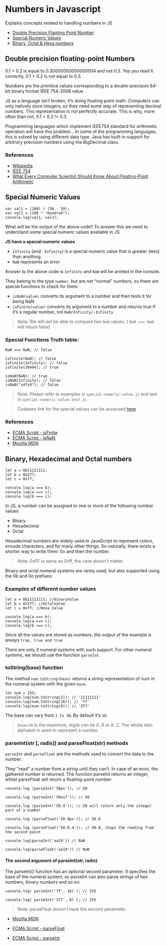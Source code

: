 # Numbers in Javascript
Explains concepts related to handling numbers in JS

* [Double Precision Flaoting Point Number](#Double-precision-floating-point-Numbers)
* [Special Numeric Values](#Special-Numeric-Values)
* [Binary, Octal & Hexa numbers](#Binary,-Hexadecimal-and-Octal-numbers) 

##  Double precision floating-point Numbers

0.1 + 0.2 is equal to 0.30000000000000004 and not 0.3. Yes you read it correctly, 0.1 + 0.2 is not equal to 0.3.

Numbers are the primitive values corresponding to a double-precision 64-bit binary format IEEE 754-2008 value

JS as a language isn’t broken, it’s doing floating point math. Computers can only natively store integers, so they need some way of representing decimal numbers. This representation is not perfectly accurate. This is why, more often than not, 0.1 + 0.2 != 0.3.

Programming languages which implement IEEE754 standard for arithmetic operation will have this problem... In some of the programming languages, this is solved by using different data type. Java has built-in support for arbitrary precision numbers using the BigDecimal class. 

### References
* [Wikipedia](http://en.wikipedia.org/wiki/Floating_point)
* [IEEE 754](https://standards.ieee.org/standard/754-2008.html)
* [What Every Computer Scientist Should Know About Floating-Point Arithmetic](http://docs.oracle.com/cd/E19957-01/806-3568/ncg_goldberg.html)


## Special Numeric Values
```JS
var val1 = (100) / (50 - 50);
var val2 = (100 * "Hundred");
console.log(val1, val2);
```
What will be the output of the above code? To answer this we need to understand some special numeric values available in JS.

**JS have a special numeric values**

* `Infinity` (and `-Infinity`) is a special numeric value that is greater (less) than anything.
* `NaN` represents an error.

Answer to the above code is `Infinity` and `NaN` will be printed in the console.

They belong to the type `number`, but are not “normal” numbers, so there are special functions to check for them:

* `isNaN(value)` converts its argument to a number and then tests it for being NaN
* `isFinite(value)` converts its argument to a number and returns true if it’s a regular number, not `NaN/Infinity/-Infinity`

> Note: We will not be able to compare two `NaN` values. ( `NaN === NaN` will return false)

### Special Functions Truth table:
```JS
NaN === NaN; // false

isFinite(NaN); // false
isFinite(Infinity); // false
isFinite(39494); // true

isNaN(NaN); // true
isNaN(Infinity); // false
isNaN("sdfsd"); // false
  ```

> Note: Please refer to examples in `special-numeric-value.js` and test in `special-numeric-value.test.js`

> Codepen link for the special values can be accessed [here](https://codepen.io/markandan/pen/xxwmyaO)

### References
* [ECMA Script - isFinite](http://www.ecma-international.org/ecma-262/6.0/#sec-isfinite-number)
* [ECMA Script - isNaN](http://www.ecma-international.org/ecma-262/6.0/#sec-isnan-number)
* [Mozilla MDN](https://developer.mozilla.org/en-US/docs/Web/JavaScript/Reference/Global_Objects/Number)


## Binary, Hexadecimal and Octal numbers

```JS
let a = 0b11111111;
let b = 0o377;
let c = 0xff;

console.log(a === b);
console.log(a === c);
console.log(b === c);
```

In JS, a number can be assigned to one or more of the following number values

* Binary
* Hexadecimal
* Octal 

Hexadecimal numbers are widely used in JavaScript to represent colors, encode characters, and for many other things. So naturally, there exists a shorter way to write them: 0x and then the number. 

> Note: 0xFF is same as 0xff, the case doesn't matter.

Binary and octal numeral systems are rarely used, but also supported using the 0b and 0o prefixes:

### Examples of different number values

```JS
let a = 0b11111111; //binaryValue
let b = 0o377; //OctalValue
let c = 0xff; //Hexa Value

console.log(a === b);
console.log(a === c);
console.log(b === c);

```

Since all the values are stored as numbers, the output of the example is always `true, true and true`

There are only 3 numeral systems with such support. For other numeral systems, we should use the function `parseInt`.

### toString(base) function

The method `num.toString(base)` returns a string representation of num in the numeral system with the given `base`.

```JS
let num = 255;
console.log(num.toString(2)); // '11111111'
console.log(num.toString(16)); // 'ff'
console.log(num.toString(8)); // '377'
```

The base can vary from `2 to 36`. By default it’s `10`.

> `base=36` is the maximum, digits can be 0..9 or A..Z. The whole latin alphabet is used to represent a number.

### parseInt(str [, radix]) and parseFloat(str) methods

`parseInt` and `parseFloat` are the methods used to convert the data to the number.


They "read" a number from a string until they can’t. In case of an error, the gathered number is returned. The function parseInt returns an integer, whilst parseFloat will return a floating-point number:

```JS
console.log (parseInt('50px')); // 50

console.log (parseInt('50asf')); // 50

console.log (parseInt('50.9')); // 50 will return only the integer part of a number

console.log (parseFloat('50.8px')); // 50.8

console.log (parseFloat('50.8.4')); // 50.8, stops the reading from the second point

console.log(parseInt('aa19')) // NaN

console.log(parseFloat('aa19')) // NaN
```

#### The second argument of parseInt(str, radix)

The parseInt() function has an optional second parameter. It specifies the base of the numeral system, so parseInt can also parse strings of hex numbers, binary numbers and so on:

``` JS
console.log( parseInt('ff', 16) ); // 255

console.log( parseInt('377', 8) ); // 255
```
> Note: parseFloat doesn't have the second parameter.

* [Mozilla MDN](https://developer.mozilla.org/en-US/docs/Web/JavaScript/Reference/Global_Objects/Number)

* [ECMA Script - parseFloat](http://www.ecma-international.org/ecma-262/6.0/#sec-parsefloat-string)

* [ECMA Script - parseInt](http://www.ecma-international.org/ecma-262/6.0/#sec-parseint-string-radix)